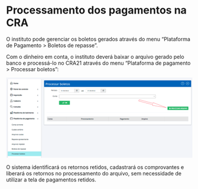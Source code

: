 # Processamento dos pagamentos na CRA

O instituto pode gerenciar os boletos gerados através do menu “Plataforma de Pagamento > Boletos de repasse”.

Com o dinheiro em conta, o instituto deverá baixar o arquivo gerado pelo banco e processá-lo no CRA21 através do menu “Plataforma de pagamento > Processar boletos”:

![](<../../.gitbook/assets/image (3) (1) (3).png>)

O sistema identificará os retornos retidos, cadastrará os comprovantes e liberará os retornos no processamento do arquivo, sem necessidade de utilizar a tela de pagamentos retidos.
